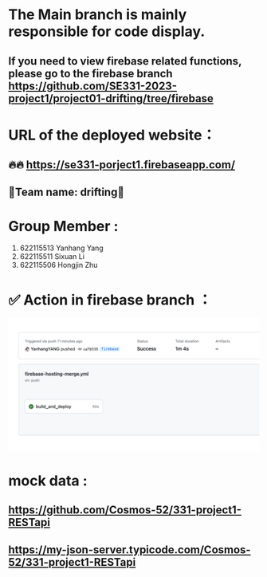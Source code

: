 # The Main branch is mainly responsible for code display. 
If you need to view firebase related functions, please go to the firebase branch
https://github.com/SE331-2023-project1/project01-drifting/tree/firebase
-

# URL of the deployed website：

🔥🔥 https://se331-porject1.firebaseapp.com/
-

<h2>🌟Team name: drifting🌟</h2>

# Group Member : 
1. 622115513 Yanhang Yang
2. 622115511 Sixuan Li
3. 622115506 Hongjin Zhu


# ✅ Action in firebase branch ：
<img src="https://github.com/YanhangYANG/lab3/blob/main/1.png" alt="Alt text" title="Optional title">


# mock data :
https://github.com/Cosmos-52/331-project1-RESTapi
-
https://my-json-server.typicode.com/Cosmos-52/331-project1-RESTapi
-
